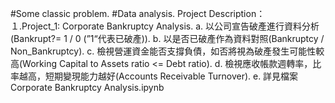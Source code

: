#Some classic problem. 
#Data analysis. 
Project Description：  
１.Project_1: Corporate Bankruptcy Analysis. 
a. 以公司宣告破產進行資料分析(Bankrupt?= 1 / 0 (”1“代表已破產)). 
b. 以是否已破產作為資料對照(Bankruptcy / Non_Bankruptcy). 
c. 檢視營運資金能否支撐負債，如否將視為破產發生可能性較高(Working Capital to Assets ratio <= Debt ratio). 
d. 檢視應收帳款週轉率，比率越高，短期變現能力越好(Accounts Receivable Turnover). 
e. 詳見檔案Corporate Bankruptcy Analysis.ipynb
